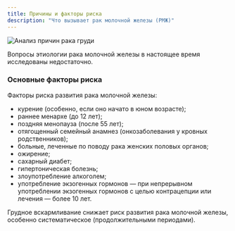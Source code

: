 ```yaml
---
title: Причины и факторы риска
description: "Что вызывает рак молочной железы (РМЖ)"
---
```


![Анализ причин рака груди](./doctor-with-pink-awareness-ribbon-and-patient-P6BL5PJ)

Вопросы этиологии рака молочной железы в настоящее время исследованы недостаточно. 

### Основные факторы риска

Факторы риска развития рака молочной железы:

* курение (особенно, если оно начато в юном возрасте);
* раннее менархе (до 12 лет);
* поздняя менопауза (после 55 лет);
* отягощенный семейный анамнез (онкозаболевания у кровных родственников);
* больные, леченные по поводу рака женских половых органов;
* ожирение;
* сахарный диабет;
* гипертоническая болезнь;
* злоупотребление алкоголем;
* употребление экзогенных гормонов — при непрерывном употреблении экзогенных гормонов с целью контрацепции или лечения — более 10 лет.

Грудное вскармливание снижает риск развития рака молочной железы, особенно систематическое (продолжительными периодами).